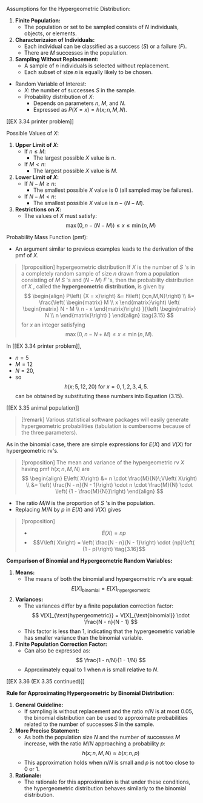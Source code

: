 Assumptions for the Hypergeometric Distribution:
1. **Finite Population:**
	- The population or set to be sampled consists of $N$ individuals, objects, or elements.
2. **Characterizaion of Individuals:**
	- Each individual can be classified as a success $(S)$ or a failure $(F)$.
	- There are $M$ successes in the population.
1. **Sampling Without Replacement:**
	- A sample of $n$ individuals is selected without replacement.
	- Each subset of size $n$ is equally likely to be chosen.
- Random Variable of Interest:
	- $X$: the number of successes $S$ in the sample.
	- Probability distribution of $X$:
	    - Depends on parameters $n$, $M$, and $N$.
		- Expressed as $P(X = x) = h(x; n, M, N)$.

[[EX 3.34 printer problem]]

Possible Values of $X$:
1. **Upper Limit of $X$:**
	- If $n \leq M$: 
		- The largest possible $X$ value is $n$.
	- If $M < n$: 
		- The largest possible $X$ value is $M$.
1. **Lower Limit of $X$:**
	- If $N - M \geq n$: 
		- The smallest possible $X$ value is 0 (all sampled may be failures).
	- If $N - M < n$: 
		- The smallest possible $X$ value is $n - (N - M)$.
1. **Restrictions on $X$:**
	- The values of $X$ must satisfy:
       $$
       \max(0, n - (N - M)) \leq x \leq \min(n, M)
       $$

Probability Mass Function (pmf):
- An argument similar to previous examples leads to the derivation of the pmf of $X$.

> [!proposition] hypergeometric distribution
> If $X$ is the number of $S$ 's in a completely random sample of size $n$ drawn from a population consisting of $M$ $S$ 's and $\left( {N - M}\right)$  $F$ 's, then the probability distribution of $X$ , called the **hypergeometric distribution**, is given by
> 	$$
> 		\begin{align}
> 		P\left( {X = x}\right) 
> 		&= h\left( {x;n,M,N}\right) \\
> 		&= \frac{\left( \begin{matrix} M \\ x \end{matrix}\right) \left( \begin{matrix} N - M \\ n - x \end{matrix}\right) }{\left( \begin{matrix} N \\ n \end{matrix}\right) }
> 		\end{align}
> 		\tag{3.15}
> 		$$for $x$ an integer satisfying 
$$\max \left( {0,n - N + M}\right) \leq x \leq \min \left( {n,M}\right) .$$

In [[EX 3.34 printer problem]],
- $n = 5$
- $M = {12}$
- $N = {20}$, 
- so $$h\left( {x;5,{12},{20}}\right) \text{ for } x = 0, 1, 2, 3, 4, 5 .$$can be obtained by substituting these numbers into Equation (3.15).

[[EX 3.35 animal population]]

> [!remark]
> Various statistical software packages will easily generate hypergeometric probabilities (tabulation is cumbersome because of the three parameters).

As in the binomial case, there are simple expressions for $E\left( X\right)$ and $V\left( X\right)$ for hypergeometric rv's.

> [!proposition]
The mean and variance of the hypergeometric rv $X$ having pmf $h\left( {x;n,M,N}\right)$ are
> $$
> \begin{align}
> E\left( X\right) 
> &= n \cdot \frac{M}{N}\;V\left( X\right) \\
> &= \left( \frac{N - n}{N - 1}\right) \cdot n \cdot \frac{M}{N} \cdot \left( {1 - \frac{M}{N}}\right)
> \end{align}
> $$

- The ratio $M/N$ is the proportion of $S$ 's in the population. 
- Replacing $M/N$ by $p$ in $E\left( X\right)$ and $V\left( X\right)$ gives
> [!proposition]
> - $$E\left( X\right) = {np}$$
> - $$V\left( X\right) = \left( \frac{N - n}{N - 1}\right) \cdot {np}\left( {1 - p}\right) \tag{3.16}$$

**Comparison of Binomial and Hypergeometric Random Variables:**
  1. **Means:**
     - The means of both the binomial and hypergeometric rv's are equal:
       $$
       E[X]_{\text{binomial}} = E[X]_{\text{hypergeometric}}
       $$
  2. **Variances:**
     - The variances differ by a finite population correction factor:
       $$
       V[X]_{\text{hypergeometric}} = V[X]_{\text{binomial}} \cdot \frac{N - n}{N - 1}
       $$
     - This factor is less than 1, indicating that the hypergeometric variable has smaller variance than the binomial variable.
  3. **Finite Population Correction Factor:**
     - Can also be expressed as:
       $$
       \frac{1 - n/N}{1 - 1/N}
       $$
     - Approximately equal to 1 when $n$ is small relative to $N$.

[[EX 3.36 (EX 3.35 continued)]]

**Rule for Approximating Hypergeometric by Binomial Distribution:**
  1. **General Guideline:**
     - If sampling is without replacement and the ratio $n/N$ is at most 0.05, the binomial distribution can be used to approximate probabilities related to the number of successes $S$ in the sample.
  2. **More Precise Statement:**
     - As both the population size $N$ and the number of successes $M$ increase, with the ratio $M/N$ approaching a probability $p$:
       $$
       h(x; n, M, N) \approx b(x; n, p)
       $$
     - This approximation holds when $n/N$ is small and $p$ is not too close to 0 or 1.
  3. **Rationale:**
     - The rationale for this approximation is that under these conditions, the hypergeometric distribution behaves similarly to the binomial distribution.

